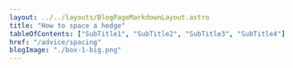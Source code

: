 ```yaml
---
layout: ../../layouts/BlogPageMarkdownLayout.astro
title: "How to space a hedge"
tableOfContents: ["SubTitle1", "SubTitle2", "SubTitle3", "SubTitle4"]
href: "/advice/spacing"
blogImage: "./box-1-big.png"
---
```

